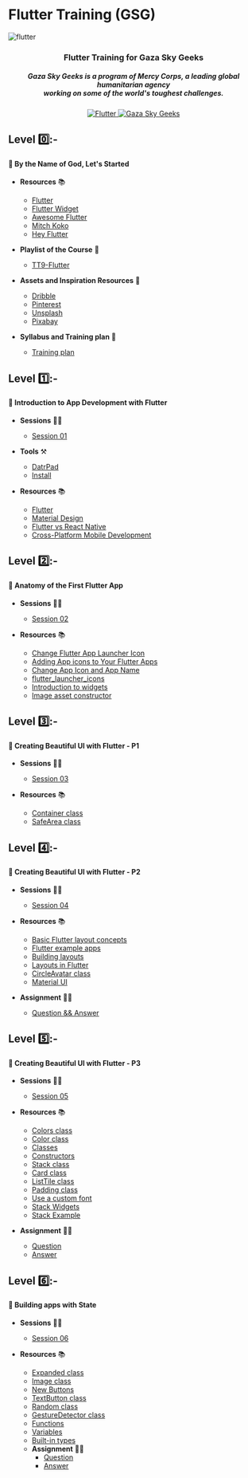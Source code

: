 # Flutter Training (GSG)
![flutter](https://github.com/NadeenRR/flutter_training_gsg/assets/65049320/c97c28c6-4375-4c73-bfbf-0956418b3fd6)

<h3 align="center">Flutter Training for Gaza Sky Geeks</h3>

<h5 align="center"> Gaza Sky Geeks is a program of Mercy Corps, a leading global humanitarian agency <br> working on some of the world's toughest challenges.</h5>


<p align="center">
  <a href="https://flutter.dev/">
    <img src="https://img.shields.io/badge/Flutter-%20-blue?logo=flutter" alt="Flutter">
  </a>
  <a href="https://gazaskygeeks.com/">
    <img src="https://img.shields.io/badge/Gaza%20Sky%20Geeks-%20-green" alt="Gaza Sky Geeks">
  </a>
</p>


## Level 0️⃣:-
#### 👋 By the Name of God, Let's Started
                
+ **Resources** 📚
    - [Flutter](https://www.youtube.com/flutterdev)
    - [Flutter Widget](https://www.youtube.com/playlist?list=PLjxrf2q8roU23XGwz3Km7sQZFTdB996iG)
    - [Awesome Flutter](https://github.com/Solido/awesome-flutter?fbclid=IwAR0YilW7Dnv23NMiAYmRlLgNLnxuhJ9qnbuaVyEvG5pbw90vyaMeHCMH4A0&mibextid=S66gvF)
    - [Mitch Koko](https://www.youtube.com/@createdbykoko)
    - [Hey Flutter](https://www.youtube.com/@HeyFlutter)

+ **Playlist of the Course** 🍿
    - [TT9-Flutter](https://www.youtube.com/playlist?list=PLV-pOnilkSzBHvMXOcoIkVn6RNvMex5_o)

+ **Assets and Inspiration Resources** 🎨
    - [Dribble](https://dribbble.com/)
    - [Pinterest](https://www.pinterest.com/)
    - [Unsplash](https://unsplash.com/)
    - [Pixabay](https://pixabay.com/)

+ **Syllabus and Training plan** 📖
    - [Training plan](https://classroom.google.com/c/NjA3NTUyNzE3NjM2/m/NTUzNzI1MzgyODA1/details)


## Level 1️⃣:-
#### 📢 Introduction to App Development with Flutter
                
+ **Sessions** 👨‍🏫
    - [Session 01](https://www.youtube.com/watch?v=1hCqY0gFKBI)
   
+ **Tools** ⚒
    - [DatrPad](https://dartpad.dev/?authuser=0)
    - [Install](https://docs.flutter.dev/get-started/install)

+ **Resources** 📚
    - [Flutter](https://flutter.dev/)
    - [Material Design](https://m3.material.io/)
    - [Flutter vs React Native](https://www.thedroidsonroids.com/blog/flutter-vs-react-native-what-to-choose)
    - [Cross-Platform Mobile Development](https://www.sam-solutions.com/blog/cross-platform-mobile-development/)

## Level 2️⃣:-
#### 📢 Anatomy of the First Flutter App
                
+ **Sessions** 👨‍🏫
    - [Session 02](https://www.youtube.com/live/1cfSfKadmQM?feature=share)
   
+ **Resources** 📚
    - [Change Flutter App Launcher Icon](https://medium.com/flutter-community/change-flutter-app-launcher-icon-59c31bcd7554)
    - [Adding App icons to Your Flutter Apps](https://www.youtube.com/watch?v=hpQenyqxTmw)
    - [Change App Icon and App Name](https://www.youtube.com/watch?v=eMHbgIgJyUQ)
    - [flutter_launcher_icons](https://pub.dev/packages/flutter_launcher_icons)
    - [Introduction to widgets](https://docs.flutter.dev/ui/widgets-intro)
    - [Image asset constructor](https://api.flutter.dev/flutter/widgets/Image/Image.asset.html)
  
## Level 3️⃣:-
#### 📢 Creating Beautiful UI with Flutter - P1
                
+ **Sessions** 👨‍🏫
    - [Session 03](https://www.youtube.com/live/wFFe4aNDwyc?feature=share)
   
+ **Resources** 📚
    - [Container class](https://api.flutter.dev/flutter/widgets/Container-class.html)
    - [SafeArea class](https://api.flutter.dev/flutter/widgets/SafeArea-class.html)

## Level 4️⃣:-
#### 📢 Creating Beautiful UI with Flutter - P2
                
+ **Sessions** 👨‍🏫
    - [Session 04](https://www.youtube.com/watch?v=6IONfoLVmQQ)
   
+ **Resources** 📚
    - [Basic Flutter layout concepts](https://docs.flutter.dev/codelabs/layout-basics?authuser=0)
    - [Flutter example apps](https://github.com/flutter/website/tree/main/examples/layout/card_and_stack?authuser=0)
    - [Building layouts](https://docs.flutter.dev/ui/layout/tutorial?authuser=0)
    - [Layouts in Flutter](https://docs.flutter.dev/ui/layout?authuser=0)
    - [CircleAvatar class](https://api.flutter.dev/flutter/material/CircleAvatar-class.html?authuser=0)
    - [Material UI](https://materialui.co/colors/?authuser=0)

+ **Assignment** 👨‍🏫 
    - [Question && Answer](https://github.com/NadeenRR/gsg_assignments/tree/main/lib/assignment4)


## Level 5️⃣:-
#### 📢 Creating Beautiful UI with Flutter - P3
                
+ **Sessions** 👨‍🏫
    - [Session 05](https://www.youtube.com/watch?v=t-Sm7HK3Gug)
   
+ **Resources** 📚
    - [Colors class](https://api.flutter.dev/flutter/material/Colors-class.html?gclid=Cj0KCQjwyLGjBhDKARIsAFRNgW9tiiCIKQvdgLI5weB_UgW4z-XyN4_0r4AUwgBtzuuYuGgiyQocH5YaAnGKEALw_wcB&gclsrc=aw.ds&authuser=0)
    - [Color class](https://api.flutter.dev/flutter/dart-ui/Color-class.html?authuser=0)
    - [Classes](https://dart.dev/language/classes?authuser=0)
    - [Constructors](https://dart.dev/language/constructors?authuser=0)
    - [Stack class](https://api.flutter.dev/flutter/widgets/Stack-class.html?gclid=Cj0KCQjwyLGjBhDKARIsAFRNgW-meHIWo5ZMQh9XRftEoOTQ-n7eLCLXQTcqvFpM0J0izNe9S3XXn_MaAoJYEALw_wcB&gclsrc=aw.ds&authuser=0)
    - [Card class](https://api.flutter.dev/flutter/material/Card-class.html?authuser=0)
    - [ListTile class](https://api.flutter.dev/flutter/material/ListTile-class.html)
    - [Padding class](https://api.flutter.dev/flutter/widgets/Padding-class.html?authuser=0)
    - [Use a custom font](https://docs.flutter.dev/cookbook/design/fonts?authuser=0)
    - [Stack Widgets](https://www.youtube.com/watch?v=_t1nEcOgqes)
    - [Stack Example](https://gist.github.com/oalshokri/758e9f9731734a7a7478927623ab048f)

+ **Assignment** 👨‍🏫
    - [Question](https://drive.google.com/file/d/1J1Y6RygBQlzrOlzhaVj0sDzcWmvjHxFo/view)
    - [Answer](https://github.com/NadeenRR/gsg_assignments/tree/main/lib/assignment5)


## Level 6️⃣:-
#### 📢 Building apps with State
                
+ **Sessions** 👨‍🏫
    - [Session 06](https://www.youtube.com/watch?v=jO8A7TfwsSs)
   
+ **Resources** 📚
    - [Expanded class](https://api.flutter.dev/flutter/widgets/Expanded-class.html?authuser=0)
    - [Image class](https://api.flutter.dev/flutter/widgets/Image-class.html?authuser=0)
    - [New Buttons](https://docs.flutter.dev/release/breaking-changes/buttons?gclid=Cj0KCQjwjryjBhD0ARIsAMLvnF_IUMnw3h89AwJmrYuEY4YCEEmsQFUwfLUYIMfkdGBxIU4YXbXmELIaAlVwEALw_wcB&gclsrc=aw.ds&authuser=0)
    - [TextButton class](https://api.flutter.dev/flutter/material/TextButton-class.html?gclid=Cj0KCQjwjryjBhD0ARIsAMLvnF8920_4IFmzD-vgk4fqXsWuBWrQGQZP6pILBJTCdoyALAvrC0VmhVkaAvJJEALw_wcB&gclsrc=aw.ds&authuser=0)
    - [Random class](https://api.flutter.dev/flutter/dart-math/Random-class.html?gclid=Cj0KCQjwjryjBhD0ARIsAMLvnF8WAXRN7eDydZmgcNBGegErXvbsYUcloo6e1OzmWkgJIbQkov3trskaAsKBEALw_wcB&gclsrc=aw.ds&authuser=0)
    - [GestureDetector class](https://api.flutter.dev/flutter/widgets/GestureDetector-class.html?gclid=Cj0KCQjwjryjBhD0ARIsAMLvnF8D6heNojSpua98QvfhAZ09btA2Dk3qACTo87VOWRqVRoNPMc_qGjIaAks0EALw_wcB&gclsrc=aw.ds&authuser=0)
    - [Functions](https://dart.dev/language/functions?authuser=0)
    - [Variables](https://dart.dev/language/variables)
    - [Built-in types](https://dart.dev/language/built-in-types?authuser=0)
  
  + **Assignment** 👨‍🏫
    - [Question](https://drive.google.com/file/d/1kEVF3fecl7VEXhiBLIhwYdAn4lUzx-h6/view)
    - [Answer](https://github.com/oalshokri/rps_game_flutter_tt9)

